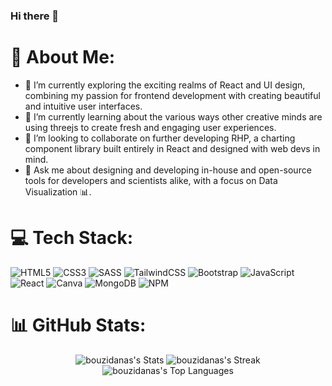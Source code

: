 ### Hi there 👋

# 💫 About Me:
- 🔭 I’m currently exploring the exciting realms of React and UI design, combining my passion for frontend development with creating beautiful and intuitive user interfaces.
- 🌱 I’m currently learning about the various ways other creative minds are using threejs to create fresh and engaging user experiences. 
- 👯 I’m looking to collaborate on further developing RHP, a charting component library built entirely in React and designed with web devs in mind.
- 💬 Ask me about designing and developing in-house and open-source tools for developers and scientists alike, with a focus on Data Visualization 📊.

# 💻 Tech Stack:
![HTML5](https://img.shields.io/badge/html5-%23E34F26.svg?style=for-the-badge&logo=html5&logoColor=white) ![CSS3](https://img.shields.io/badge/css3-%231572B6.svg?style=for-the-badge&logo=css3&logoColor=white)  ![SASS](https://img.shields.io/badge/SASS-hotpink.svg?style=for-the-badge&logo=SASS&logoColor=white) ![TailwindCSS](https://img.shields.io/badge/tailwindcss-%2338B2AC.svg?style=for-the-badge&logo=tailwind-css&logoColor=white) ![Bootstrap](https://img.shields.io/badge/bootstrap-%23563D7C.svg?style=for-the-badge&logo=bootstrap&logoColor=white) ![JavaScript](https://img.shields.io/badge/javascript-%23323330.svg?style=for-the-badge&logo=javascript&logoColor=%23F7DF1E) ![React](https://img.shields.io/badge/react-%2320232a.svg?style=for-the-badge&logo=react&logoColor=%2361DAFB) ![Canva](https://img.shields.io/badge/Canva-%2300C4CC.svg?style=for-the-badge&logo=Canva&logoColor=white) 
![MongoDB](https://img.shields.io/badge/MongoDB-%234ea94b.svg?style=for-the-badge&logo=mongodb&logoColor=white)
![NPM](https://img.shields.io/badge/NPM-%23CB3837.svg?style=for-the-badge&logo=npm&logoColor=white)

# 📊 GitHub Stats:
<p align="center">
<img src="https://github-readme-stats.vercel.app/api?username=bouzidanas&theme=dracula&show_icons=true&hide_border=true&count_private=false" alt="bouzidanas's Stats">
<img src="https://github-readme-streak-stats.herokuapp.com/?user=bouzidanas&theme=dracula&hide_border=true" alt="bouzidanas's Streak">
<img src="https://github-readme-stats.vercel.app/api/top-langs/?username=bouzidanas&theme=dracula&show_icons=true&hide_border=true&layout=compact" alt="bouzidanas's Top Languages">
</p>
